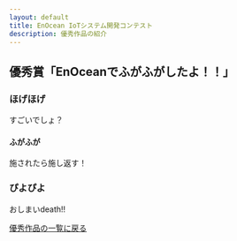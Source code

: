 ```yaml
---
layout: default
title: EnOcean IoTシステム開発コンテスト
description: 優秀作品の紹介
---
```


## 優秀賞「EnOceanでふがふがしたよ！！」

### ほげほげ

すごいでしょ？

#### ふがふが

施されたら施し返す！

### ぴよぴよ

おしまいdeath!!


[優秀作品の一覧に戻る](index)
